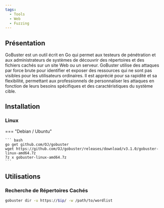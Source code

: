 ```yaml
---
tags:
  - Tools
  - Web
  - Fuzzing
---
```


## Présentation

GoBuster est un outil écrit en Go qui permet aux testeurs de pénétration et aux administrateurs de systèmes de découvrir des répertoires et des fichiers cachés sur un site Web ou un serveur. GoBuster utilise des attaques par force brute pour identifier et exposer des ressources qui ne sont pas visibles pour les utilisateurs ordinaires. Il est apprécié pour sa rapidité et sa flexibilité, permettant aux professionnels de personnaliser les attaques en fonction de leurs besoins spécifiques et des caractéristiques du système cible.

## Installation

### Linux 

=== "Debian / Ubuntu"

    ``` bash
    go get github.com/OJ/gobuster
    wget https://github.com/OJ/gobuster/releases/download/v3.1.0/gobuster-linux-amd64.7z
    7z x gobuster-linux-amd64.7z
    ```

## Utilisations

### Recherche de Répertoires Cachés

```bash
gobuster dir -u https://$ip/ -w /path/to/wordlist
```
